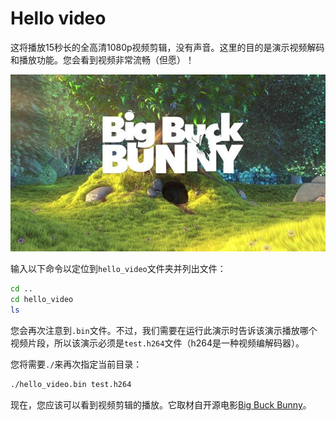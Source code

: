 # Hello video

这将播放15秒长的全高清1080p视频剪辑，没有声音。这里的目的是演示视频解码和播放功能。您会看到视频非常流畅（但愿）！

![Big Buck Bunny screenshot](https://github.com/White-Album-Lab/raspberry-pi-docs-cn/blob/master/docs/usage/demos/images/bbb.jpg)
 
输入以下命令以定位到`hello_video`文件夹并列出文件：

```bash
cd ..
cd hello_video
ls
```

您会再次注意到`.bin`文件。不过，我们需要在运行此演示时告诉该演示播放哪个视频片段，所以该演示必须是`test.h264`文件（h264是一种视频编解码器）。

您将需要`./`来再次指定当前目录：

```bash
./hello_video.bin test.h264
```

现在，您应该可以看到视频剪辑的播放。它取材自开源电影[Big Buck Bunny](https://en.wikipedia.org/wiki/Big_Buck_Bunny)。
